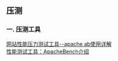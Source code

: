 ## 压测

### 一. 压测工具
[网站性能压力测试工具--apache ab使用详解](https://www.cnblogs.com/linjiqin/p/9058432.html)  
[性能测试工具：ApacheBench介绍](https://mp.weixin.qq.com/s/LxjxT7ltYJWuBItbwh9y2A)  
